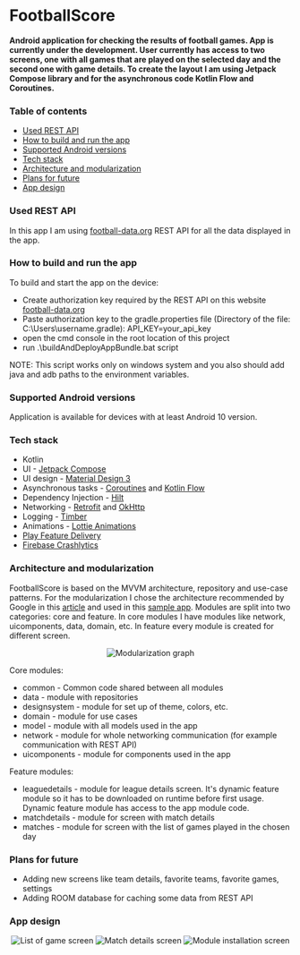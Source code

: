 # FootballScore

<b>Android application for checking the results of football games. App is currently under the development. User currently has access to two screens, 
one with all games that are played on the selected day and the second one with game details. To create the layout I am using Jetpack Compose library and for the asynchronous code Kotlin Flow and Coroutines.</b>

### Table of contents
* [Used REST API](#used-rest-api)
* [How to build and run the app](#how-to-build-and-run-the-app)
* [Supported Android versions](#supported-android-versions)
* [Tech stack](#tech-stack)
* [Architecture and modularization](#architecture-and-modularization)
* [Plans for future](#plans-for-future)
* [App design](#app-design)

### Used REST API

In this app I am using [football-data.org](https://www.football-data.org/documentation/quickstart) REST API for all the data displayed in the app.

### How to build and run the app

To build and start the app on the device:

* Create authorization key required by the REST API on this website [football-data.org](https://www.football-data.org/documentation/quickstart)
* Paste authorization key to the gradle.properties file (Directory of the file: C:\Users\username\.gradle): API_KEY=your_api_key
* open the cmd console in the root location of this project
* run .\buildAndDeployAppBundle.bat script

NOTE: This script works only on windows system and you also should add java and adb paths to the environment variables.

### Supported Android versions

Application is available for devices with at least Android 10 version.

### Tech stack

* Kotlin
* UI - [Jetpack Compose](https://developer.android.com/jetpack/compose?gclsrc=ds&gclsrc=ds)
* UI design - [Material Design 3](https://m3.material.io/)
* Asynchronous tasks - [Coroutines](https://kotlinlang.org/docs/coroutines-overview.html) and [Kotlin Flow](https://kotlinlang.org/docs/flow.html)
* Dependency Injection - [Hilt](https://developer.android.com/training/dependency-injection/hilt-android)
* Networking - [Retrofit](https://square.github.io/retrofit/) and [OkHttp](https://square.github.io/okhttp/)
* Logging - [Timber](https://github.com/JakeWharton/timber)
* Animations - [Lottie Animations](https://airbnb.design/lottie/)
* [Play Feature Delivery](https://developer.android.com/guide/playcore/feature-delivery)
* [Firebase Crashlytics](https://firebase.google.com/docs/crashlytics?hl=pl)

### Architecture and modularization

FootballScore is based on the MVVM architecture, repository and use-case patterns. 
For the modularization I chose the architecture recommended by Google in this [article](https://developer.android.com/topic/modularization) and used in this [sample app](https://github.com/android/nowinandroid).
Modules are split into two categories: core and feature. In core modules I have modules like network, uicomponents, data, domain, etc. In feature every module is created for different screen.

<p align="center">
<img src="images/modularization_graph.png" alt="Modularization graph">
</p>

Core modules:

* common - Common code shared between all modules
* data - module with repositories
* designsystem - module for set up of theme, colors, etc.
* domain - module for use cases
* model - module with all models used in the app
* network - module for whole networking communication (for example communication with REST API)
* uicomponents - module for components used in the app

Feature modules:

* leaguedetails - module for league details screen. It's dynamic feature module so it has to be downloaded on runtime before first usage. Dynamic feature module has access to the app module code.
* matchdetails - module for screen with match details
* matches - module for screen with the list of games played in the chosen day

### Plans for future

* Adding new screens like team details, favorite teams, favorite games, settings
* Adding ROOM database for caching some data from REST API

### App design

<p align="center">
<img src="images/list_of_games.png" alt="List of game screen">
<img src="images/match_details.png" alt="Match details screen">
<img src="images/module_installation_screen.mp4" alt="Module installation screen">
</p>
